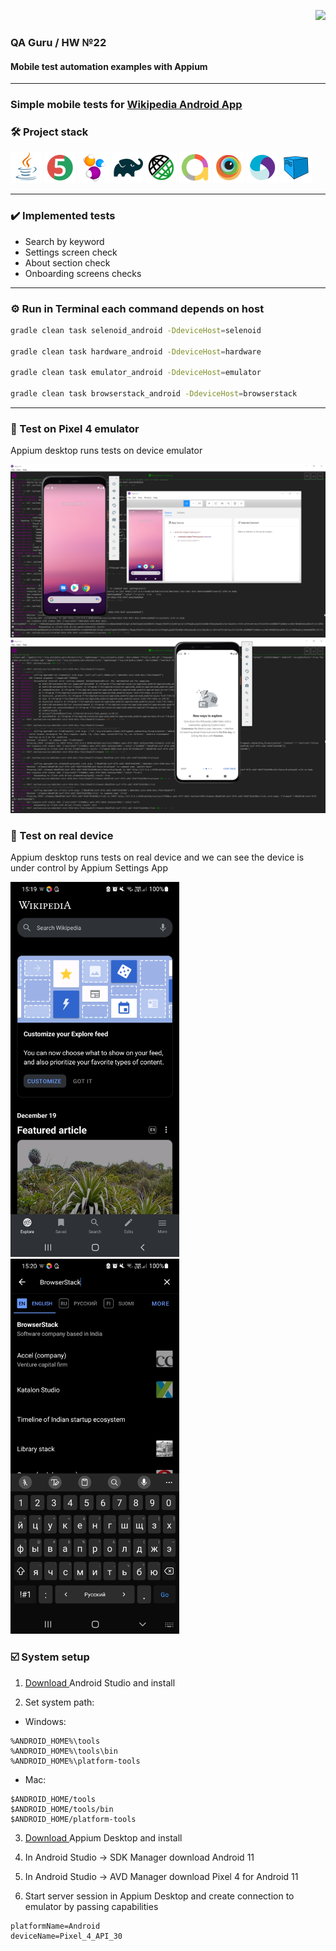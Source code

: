 <p align="right">
<a href="https://visitor-badge-reloaded.herokuapp.com/badge?page_id=Lena-sazh.Rest-Assured&color=8900FF&style=plastic&logo=Github&text=Hello_Visitors!">
  <img src="https://visitor-badge-reloaded.herokuapp.com/badge?page_id=Lena-sazh.Rest-Assured&color=8900FF&style=plastic&logo=Github&text=Hello_Visitors!"/>
</a>
</p>

### QA Guru / HW №22
#### Mobile test automation examples with Appium
___

### Simple mobile tests for [Wikipedia Android App](https://www.wikipedia.org/)


### :hammer_and_wrench: Project stack

<code><img height="50" title="Java" src="https://github.com/Lena-Sazh/Lena-Sazh/blob/main/src/test/resources/logo/Java.svg"></code>
<code><img height="50" title="JUnit 5" src="https://github.com/Lena-Sazh/Lena-Sazh/blob/main/src/test/resources/logo/JUnit5.svg"></code>
<code><img height="50" title="JUnit 5" src="https://github.com/Lena-Sazh/Lena-Sazh/blob/main/src/test/resources/logo/Selenide.svg"></code>
<code><img height="50" title="Gradle" src="https://github.com/Lena-Sazh/Lena-Sazh/blob/main/src/test/resources/logo/Gradle.svg"></code>
<code><img height="50" title="Rest-Assured" src="https://github.com/Lena-Sazh/Lena-Sazh/blob/main/src/test/resources/logo/Rest-Assured.svg"></code>
<code><img height="50" title="Allure Report" src="https://github.com/Lena-Sazh/Lena-Sazh/blob/main/src/test/resources/logo/Allure_Report.svg"></code>
<code><img height="50" title="Rest-Assured" src="https://github.com/Lena-Sazh/Lena-Sazh/blob/main/src/test/resources/logo/Browserstack.svg"></code>
<code><img height="50" title="Allure Report" src="https://github.com/Lena-Sazh/Lena-Sazh/blob/main/src/test/resources/logo/Appium.svg"></code>
<code><img height="50" title="Allure Report" src="https://github.com/Lena-Sazh/Lena-Sazh/blob/main/src/test/resources/logo/Selenoid.svg"></code>
___

### :heavy_check_mark: Implemented tests
  
* Search by keyword
* Settings screen check
* About section check
* Onboarding screens checks

___

### :gear: Run in Terminal each command depends on host

```bash
gradle clean task selenoid_android -DdeviceHost=selenoid

gradle clean task hardware_android -DdeviceHost=hardware

gradle clean task emulator_android -DdeviceHost=emulator

gradle clean task browserstack_android -DdeviceHost=browserstack
```
___

### :camera_flash: Test on Pixel 4 emulator

Appium desktop runs tests on device emulator

![Appium Inspector](img/AppiumInspector.png)
![Emulator Test](img/EmulatorTest.png)

### :camera_flash: Test on real device

Appium desktop runs tests on real device and we can see the device is under control by Appium Settings App

<code><img height="600" title="Real device Test" src="https://github.com/Lena-Sazh/Appium/blob/master/img/HardwareTest2.jpg"></code>
<code><img height="600" title="Real device Test" src="https://github.com/Lena-Sazh/Appium/blob/master/img/HardwareTest.jpg"></code>

### :ballot_box_with_check: System setup

1. <a href="https://developer.android.com/studio">Download </a> Android Studio and install

2. Set system path:
* Windows:
```
%ANDROID_HOME%\tools
%ANDROID_HOME%\tools\bin
%ANDROID_HOME%\platform-tools
```
* Mac:
```
$ANDROID_HOME/tools
$ANDROID_HOME/tools/bin
$ANDROID_HOME/platform-tools
```
3. <a href="https://github.com/appium/appium-desktop">Download </a> Appium Desktop and install

4. In Android Studio -> SDK Manager download Android 11

5. In Android Studio -> AVD Manager download Pixel 4 for Android 11

6. Start server session in Appium Desktop and create connection to emulator by passing capabilities
```
platformName=Android
deviceName=Pixel_4_API_30
```
